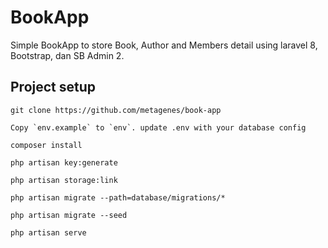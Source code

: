 # BookApp
Simple BookApp to store Book, Author and Members detail using laravel 8, Bootstrap, dan SB Admin 2.
## Project setup
```
git clone https://github.com/metagenes/book-app
```
```
Copy `env.example` to `env`. update .env with your database config
```
```
composer install
```

```
php artisan key:generate
```

```
php artisan storage:link
```

```
php artisan migrate --path=database/migrations/*
```

```
php artisan migrate --seed
```

```
php artisan serve
```
